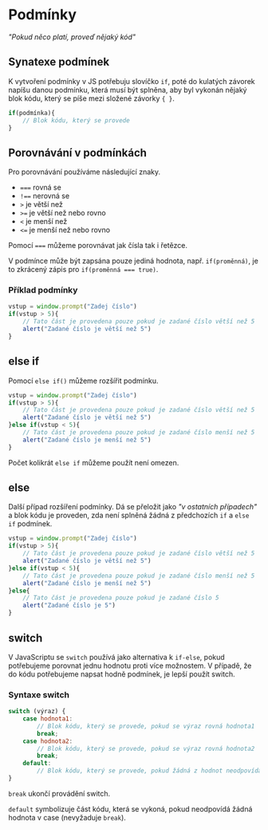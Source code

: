 # Podmínky

_"Pokud něco platí, proveď nějaký kód"_

## Synatexe podmínek

K vytvoření podmínky v JS potřebuju slovíčko `if`, poté do kulatých závorek napíšu danou podmínku, která musí být splněna, aby byl vykonán nějaký blok kódu, který se píše mezi složené závorky `{ }`.

```JavaScript
if(podmínka){
    // Blok kódu, který se provede
}
```

## Porovnávání v podmínkách

Pro porovnávání používáme následující znaky.

-   `===` rovná se
-   `!==` nerovná se
-   `>` je větší než
-   `>=` je větší než nebo rovno
-   `<` je menší než
-   `<=` je menší než nebo rovno

Pomocí `===` můžeme porovnávat jak čísla tak i řetězce.

V podmínce může být zapsána pouze jediná hodnota, např. `if(proměnná)`, je to zkrácený zápis pro `if(proměnná === true)`.

### Příklad podmínky

```JavaScript
vstup = window.prompt("Zadej číslo")
if(vstup > 5){
    // Tato část je provedena pouze pokud je zadané číslo větší než 5
    alert("Zadané číslo je větší než 5")
}
```

## else if

Pomocí `else if()` můžeme rozšířit podmínku.

```JavaScript
vstup = window.prompt("Zadej číslo")
if(vstup > 5){
    // Tato část je provedena pouze pokud je zadané číslo větší než 5
    alert("Zadané číslo je větší než 5")
}else if(vstup < 5){
    // Tato část je provedena pouze pokud je zadané číslo menší než 5
    alert("Zadané číslo je menší než 5")
}
```

Počet kolikrát `else if` můžeme použít není omezen.

## else

Další případ rozšíření podmínky. Dá se přeložit jako _"v ostatních případech"_ a blok kódu je proveden, zda není splněná žádná z předchozích `if` a `else if` podmínek.

```JavaScript
vstup = window.prompt("Zadej číslo")
if(vstup > 5){
    // Tato část je provedena pouze pokud je zadané číslo větší než 5
    alert("Zadané číslo je větší než 5")
}else if(vstup < 5){
    // Tato část je provedena pouze pokud je zadané číslo menší než 5
    alert("Zadané číslo je menší než 5")
}else{
    // Tato část je provedena pouze pokud je zadané číslo 5
    alert("Zadané číslo je 5")
}
```

## switch

V JavaScriptu se `switch` používá jako alternativa k `if-else`, pokud potřebujeme porovnat jednu hodnotu proti více možnostem. V případě, že do kódu potřebujeme napsat hodně podmínek, je lepší použít switch.

### Syntaxe switch

```JavaScript
switch (výraz) {
    case hodnota1:
        // Blok kódu, který se provede, pokud se výraz rovná hodnota1
        break;
    case hodnota2:
        // Blok kódu, který se provede, pokud se výraz rovná hodnota2
        break;
    default:
        // Blok kódu, který se provede, pokud žádná z hodnot neodpovídá
}
```

`break` ukončí provádění switch.

`default` symbolizuje část kódu, která se vykoná, pokud neodpovídá žádná hodnota v case (nevyžaduje `break`).
